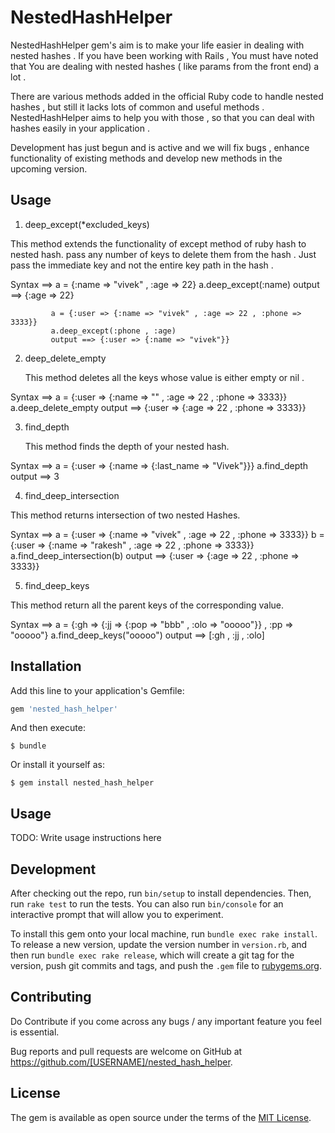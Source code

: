 # NestedHashHelper

NestedHashHelper gem's aim is to make your life easier in dealing with nested hashes . If you have been working with Rails , You must have noted that You are dealing with nested hashes ( like params from the front end) a lot . 

There are various methods added in the official Ruby code to handle nested hashes , but still it lacks lots of common and useful methods . NestedHashHelper aims to help you with those , so that you can deal with hashes easily in your application . 

Development has just begun and is active and we will fix bugs , enhance functionality of existing methods and develop new methods in the upcoming version.

## Usage

1) deep_except(*excluded_keys)
   
  This method extends the functionality of except method of ruby hash to nested hash. pass any number of keys to delete them from the hash . Just pass the immediate key and not the entire key path in the hash . 

  Syntax ==> a = {:name => "vivek" , :age => 22}
             a.deep_except(:name)
             output ==> {:age => 22}

             a = {:user => {:name => "vivek" , :age => 22 , :phone => 3333}}
             a.deep_except(:phone , :age)
             output ==> {:user => {:name => "vivek"}}

2) deep_delete_empty
   
   This method deletes all the keys whose value is either empty or nil .

  Syntax ==> a =  {:user => {:name => "" , :age => 22 , :phone => 3333}}        
             a.deep_delete_empty
             output ==> {:user => {:age => 22 , :phone => 3333}}  

3) find_depth

   This method finds the depth of your nested hash.

  Syntax ==> a = {:user => {:name => {:last_name => "Vivek"}}}
             a.find_depth
             output ==> 3

4) find_deep_intersection

  This method returns intersection of two nested Hashes.

  Syntax ==> a = {:user => {:name => "vivek" , :age => 22 , :phone => 3333}}
             b = {:user => {:name => "rakesh" , :age => 22 , :phone => 3333}}
             a.find_deep_intersection(b)
             output ==> {:user => {:age => 22 , :phone => 3333}}

5) find_deep_keys
 
  This method return all the parent keys of the corresponding value.

  Syntax ==>   	a = {:gh => {:jj => {:pop => "bbb" , :olo => "ooooo"}} , :pp => "ooooo"}
                a.find_deep_keys("ooooo")
                output ==> [:gh , :jj , :olo]

   


## Installation

Add this line to your application's Gemfile:

```ruby
gem 'nested_hash_helper'
```

And then execute:

    $ bundle

Or install it yourself as:

    $ gem install nested_hash_helper

## Usage

TODO: Write usage instructions here

## Development

After checking out the repo, run `bin/setup` to install dependencies. Then, run `rake test` to run the tests. You can also run `bin/console` for an interactive prompt that will allow you to experiment.

To install this gem onto your local machine, run `bundle exec rake install`. To release a new version, update the version number in `version.rb`, and then run `bundle exec rake release`, which will create a git tag for the version, push git commits and tags, and push the `.gem` file to [rubygems.org](https://rubygems.org).

## Contributing

Do Contribute if you come across any bugs / any important feature you feel is essential.

Bug reports and pull requests are welcome on GitHub at https://github.com/[USERNAME]/nested_hash_helper.


## License

The gem is available as open source under the terms of the [MIT License](http://opensource.org/licenses/MIT).

